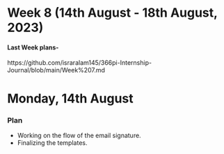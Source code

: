 # Week 8 (14th August - 18th August, 2023)

<h4>Last Week plans- </h4>https://github.com/israralam145/366pi-Internship-Journal/blob/main/Week%207.md

# Monday, 14th August
<h3>Plan</h3>

* Working on the flow of the email signature.
* Finalizing the templates.
